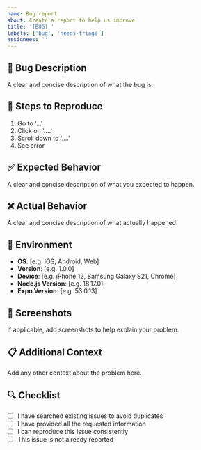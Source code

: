 ```yaml
---
name: Bug report
about: Create a report to help us improve
title: '[BUG] '
labels: ['bug', 'needs-triage']
assignees: ''
---
```


## 🐛 Bug Description
A clear and concise description of what the bug is.

## 🔄 Steps to Reproduce
1. Go to '...'
2. Click on '....'
3. Scroll down to '....'
4. See error

## ✅ Expected Behavior
A clear and concise description of what you expected to happen.

## ❌ Actual Behavior
A clear and concise description of what actually happened.

## 📱 Environment
- **OS**: [e.g. iOS, Android, Web]
- **Version**: [e.g. 1.0.0]
- **Device**: [e.g. iPhone 12, Samsung Galaxy S21, Chrome]
- **Node.js Version**: [e.g. 18.17.0]
- **Expo Version**: [e.g. 53.0.13]

## 📸 Screenshots
If applicable, add screenshots to help explain your problem.

## 📋 Additional Context
Add any other context about the problem here.

## 🔍 Checklist
- [ ] I have searched existing issues to avoid duplicates
- [ ] I have provided all the requested information
- [ ] I can reproduce this issue consistently
- [ ] This issue is not already reported 
